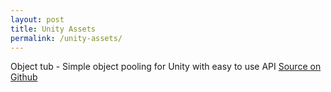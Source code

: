 ```yaml
---
layout: post
title: Unity Assets
permalink: /unity-assets/
---
```

Object tub - Simple object pooling for Unity with easy to use API
<a href="https://github.com/thomasnakagawa/ObjectTub">Source on Github</a>
